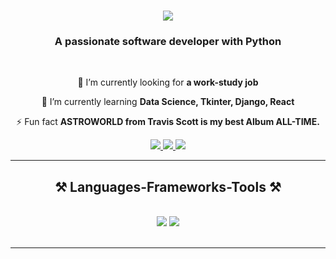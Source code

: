 
<h1 align="center">
    <img src="https://readme-typing-svg.herokuapp.com/?font=Righteous&size=35&center=true&vCenter=true&width=500&height=70&duration=4000&lines=Hello+IT+World!+👋;+I'm+Maminirina+Ambinintsoa!;I'm+an+IT+student" />
</h1>

<h3 align="center">A passionate software developer with Python</h3>

<br/>

<div align="center">
 
 🔭 I’m currently looking for **a work-study job**
 
 🌱 I’m currently learning **Data Science, Tkinter, Django, React**

⚡ Fun fact **ASTROWORLD from Travis Scott is my best Album ALL-TIME.**

 </div>
 
<div align="center"> 
  <a href="ambinints04@gmail.com">
    <img src="https://img.shields.io/badge/Gmail-333333?style=for-the-badge&logo=gmail&logoColor=red" />
  </a>
  <a href="https://www.linkedin.com/in/maminirinaambinintsoa/" target="_blank">
    <img src="https://img.shields.io/badge/LinkedIn-0077B5?style=for-the-badge&logo=linkedin&logoColor=white" target="_blank" />
  </a>
  <a href="https://www.github.com/AmbiNtsoah" target="_blank">
     <img src="https://img.shields.io/badge/Portfolio-FF5722?style=for-the-badge&logo=todoist&logoColor=white" target="_blank" /> <!-- sqlite, safari, google-chrome are other good icon options -->
  </a>
</div>

 <hr/>
 
<h2 align="center">⚒️ Languages-Frameworks-Tools ⚒️</h2>
<br/>
<div align="center">
    <img src="https://skillicons.dev/icons?i=javascript,python,django,github,git,java,mysql,postgresql" />
    <img src="https://skillicons.dev/icons?i=react,laravel,nodejs" /><br>
</div>

<br/>




<hr/>

